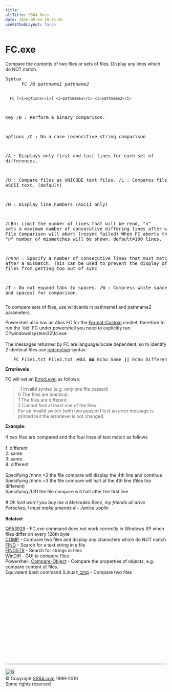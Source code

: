 ```yaml
---
title:
altTitle: SS64 Docs
date: 2016-09-04 19:26:55
useGithubLayout: false
---
```

<!-- #BeginLibraryItem "/Library/head_nt.lbi" --><!-- #EndLibraryItem --><h1>FC.exe </h1> 
<p>Compare the contents of two files or sets of files. Display any lines which do NOT match.</p>
<pre>Syntax
      FC /B <i>pathname1</i> <i>pathname2</i>

      FC [<i>options</i>] <i>pathname1</i> <i>pathname2</i>

Key
   /B  : Perform a binary comparison.

options
   /C  : Do a case insensitive string comparison

   /A  : Displays only first and last lines for each set of differences.

   /U  : Compare files as UNICODE text files.
   /L  : Compares files as ASCII text. (default)

   /N  : Display line numbers (ASCII only)

   /LB<i>n</i>: Limit the number of lines that will be read, "<i>n</i>" sets a maximum number
         of consecutive differing lines after which the File Comparison will abort (resync failed)
         When FC aborts then "<i>n</i>" number of mismatches will be shown.
         default=100 lines.

  /<i>nnnn</i>  : Specify a number of consecutive lines that must match after a mismatch.
           This can be used to prevent the display of the two files from getting 
           too out of sync

  /T     : Do not expand tabs to spaces.
  /W     : Compress white space (tabs and spaces) for comparison.</pre>
<p> To compare sets of files, use wildcards in pathname1 and pathname2 
  parameters.</p>
<p>Powershell also has an Alias <span class="code">FC</span> for the <a href="../ps/format-custom.html">Format-Custom</a> cmdlet, therefore to run the 'old' FC under powershell you need to explicitly run C:\windows\system32\fc.exe<br>
  <br>
The messages returned by FC are language/locale dependent, so to identify 2 identical files use <a href="syntax-redirection.html">redirection</a> syntax:</p>
<pre>   FC File1.txt File2.txt &gt;NUL <b>&amp;&amp;</b> Echo Same <b>||</b> Echo Different or error 
</pre>
<p> <b>Errorlevels</b></p>
<p>FC will set an <a href="errorlevel.html">ErrorLevel</a> as follows:</p>
<blockquote>
<p> <span class="code">-1 </span>Invalid syntax (e.g. only one file passed) <br>
<span class="code">0 </span>The files are identical.<br>
<span class="code">1 </span>The files are different.<br>
<span class="code">2 </span>Cannot find at least one of the files.<br>
For an invalid switch (with two passed files) an error message is printed  but the errorlevel is not changed.</p>
</blockquote>
<p><b>Example:</b><br>
<br>
If two files are compared and the four lines of text match as follows<br>
<br>
1: different<br>
2: same<br>
3: same<br>
4: different<br><br>
Specifying <span class="code">/nnnn =2</span> the file compare will display the 4th line and continue <br>
Specifying <span class="code">/nnnn =3</span> the file compare will halt at the 4th line (files too different)<br>
Specifying <span class="code">/LB1</span> the file compare will halt after the first line<br><br>
<i class="quote"># Oh lord won't you buy me a Mercedes Benz, my friends all drive Porsches, I must make amends # - Janice Joplin </i> <br>
<br>
<b>Related:</b></p>
<p><a href="https://support.microsoft.com/kb/953929">Q953929</a> - FC.exe command does not work correctly in Windows XP when  files differ on every 128th byte<br>
<a href="comp.html">COMP</a> - Compare two files and display any characters which do NOT match<br>
<a href="find.html">FIND</a> - Search for a text string in a file<br>
<a href="findstr.html">FINDSTR</a> - Search for strings in files<br>
<a href="windiff.html">WinDiff</a> - GUI to compare files <br>
Powershell: <a href="../ps/compare-object.html">Compare-Object</a> - Compare the properties of objects, e.g. compare content of files. <br>
Equivalent bash command (Linux):<a href="../bash/export.html">
</a><a href="../bash/cmp.html">cmp</a> - Compare two files</p><!-- #BeginLibraryItem "/Library/foot_nt.lbi" --><p>
<!-- windows300 -->
<ins class="adsbygoogle" style="display:inline-block;width:300px;height:250px" data-ad-client="ca-pub-6140977852749469" data-ad-slot="7649547908"></ins>
<script>
(adsbygoogle = window.adsbygoogle || []).push({});
</script></p>
<hr>
<div id="bl" class="footer"><a href="fc.html#"><img src="../images/top.png" width="30" height="22" alt="Back to the Top"></a></div>
<div id="br" class="footer, tagline">© Copyright <a href="../index.html">SS64.com</a> 1999-2016<br>
Some rights reserved</div><!-- #EndLibraryItem -->

